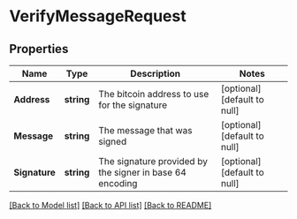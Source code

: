 # VerifyMessageRequest

## Properties
Name | Type | Description | Notes
------------ | ------------- | ------------- | -------------
**Address** | **string** | The bitcoin address to use for the signature | [optional] [default to null]
**Message** | **string** | The message that was signed | [optional] [default to null]
**Signature** | **string** | The signature provided by the signer in base 64 encoding | [optional] [default to null]

[[Back to Model list]](../README.md#documentation-for-models) [[Back to API list]](../README.md#documentation-for-api-endpoints) [[Back to README]](../README.md)

